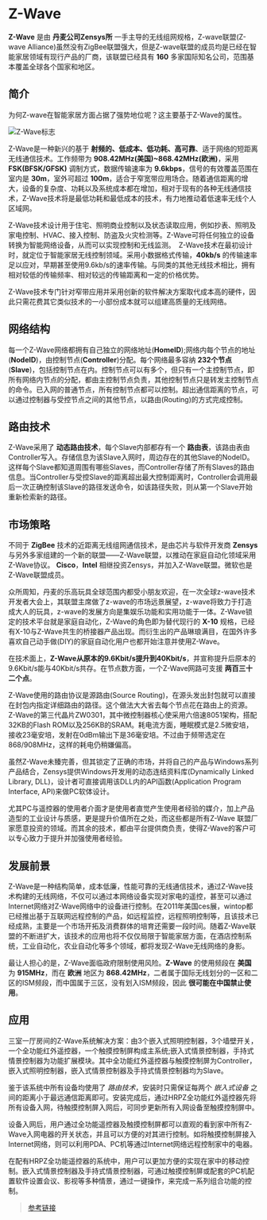 # Z-Wave

**Z-Wave** 是由 **丹麦公司Zensys所** 一手主导的无线组网规格，Z-wave联盟(Z-wave Alliance)虽然没有ZigBee联盟强大，但是Z-wave联盟的成员均是已经在智能家居领域有现行产品的厂商，该联盟已经具有 **160** 多家国际知名公司，范围基本覆盖全球各个国家和地区。

## 简介

为何Z-wave在智能家居方面占据了强势地位呢？这主要基于Z-Wave的属性。

![Z-Wave标志](http://a.hiphotos.baidu.com/baike/c0%3Dbaike72%2C5%2C5%2C72%2C24/sign=1844ba7c720e0cf3b4fa46a96b2f997a/9d82d158ccbf6c81081c3b86bc3eb13533fa40b0.jpg)

Z-Wave是一种新兴的基于 **射频的、低成本、低功耗、高可靠**、适于网络的短距离无线通信技术。工作频带为 **908.42MHz(美国)~868.42MHz(欧洲)**，采用 **FSK(BFSK/GFSK)** 调制方式，数据传输速率为 **9.6kbps**，信号的有效覆盖范围在室内是 **30m**，室外可超过 **100m**，适合于窄宽带应用场合。随着通信距离的增大，设备的复杂度、功耗以及系统成本都在增加，相对于现有的各种无线通信技术，Z-Wave技术将是最低功耗和最低成本的技术，有力地推动着低速率无线个人区域网。

Z-Wave技术设计用于住宅、照明商业控制以及状态读取应用，例如抄表、照明及家电控制、HVAC、接入控制、防盗及火灾检测等。Z-Wave可将任何独立的设备转换为智能网络设备，从而可以实现控制和无线监测。　Z-Wave技术在最初设计时，就定位于智能家居无线控制领域。采用小数据格式传输，**40kb/s** 的传输速率足以应对，早期甚至使用9.6kb/s的速率传输。与同类的其他无线技术相比，拥有相对较低的传输频率、相对较远的传输距离和一定的价格优势。

Z-Wave技术专门针对窄带应用并采用创新的软件解决方案取代成本高的硬件，因此只需花费其它类似技术的一小部份成本就可以组建高质量的无线网络。

## 网络结构

每一个Z-Wave网络都拥有自己独立的网络地址(**HomeID**);网络内每个节点的地址(**NodeID**)，由控制节点(**Controller**)分配。每个网络最多容纳 **232个节点** (**Slave**)，包括控制节点在内。控制节点可以有多个，但只有一个主控制节点，即所有网络内节点的分配，都由主控制节点负责，其他控制节点只是转发主控制节点的命令。已入网的普通节点，所有控制节点都可以控制。超出通信距离的节点，可以通过控制器与受控节点之间的其他节点，以路由(Routing)的方式完成控制。

## 路由技术

Z-Wave采用了 **动态路由技术**，每个Slave内部都存有一个 **路由表**，该路由表由Controller写入。存储信息为该Slave入网时，周边存在的其他Slave的NodeID。这样每个Slave都知道周围有哪些Slaves，而Controller存储了所有Slaves的路由信息。当Controller与受控Slave的距离超出最大控制距离时，Controller会调用最后一次正确控制该Slave的路径发送命令，如该路径失败，则从第一个Slave开始重新检索新的路径。

## 市场策略

不同于 **ZigBee** 技术的近距离无线组网通信技术，是由芯片与软件开发商 **Zensys** 与另外多家组建的一个新的联盟——Z-Wave联盟，以推动在家庭自动化领域采用Z-Wave协议。
**Cisco**，**Intel** 相继投资Zensys，并加入Z-Wave联盟。微软也是Z-Wave联盟成员。

众所周知，丹麦的乐高玩具全球范围内都受小朋友欢迎，在一次全球z-wave技术开发者大会上，其联盟主席做了z-wave的市场远景展望，z-wave将致力于打造成大人的玩具，z-wave的发展方向是集娱乐功能和实用功能于一体。Z-Wave锁定的技术平台就是家庭自动化，Z-Wave的角色即为替代现行的 **X-10** 规格，已经有X-10与Z-Wave共生的桥接器产品出现。而衍生出的产品琳琅满目，在国外许多喜欢自己动手做(DIY)的家庭自动化用户也都开始注意并使用Z-Wave。

在技术面上，**Z-Wave从原本的9.6Kbit/s提升到40Kbit/s**，并宣称提升后原本的9.6Kbit/s能与40Kbit/s共存。在节点数方面，一个Z-Wave网路可支援 **两百三十二个点**。

Z-Wave使用的路由协议是源路由(Source Routing)，在源头发出封包就可以直接在封包内指定详细路由的路径。这个做法大大省去每个节点花在路由上的资源。Z-Wave的第三代晶片ZW0301，其中微控制器核心使采用六倍速8051架构，搭配32KB的Flash ROM以及256KB的SRAM。耗电流方面，睡眠模式是2.5微安培，接收23毫安培，发射在0dBm输出下是36毫安培。不过由于频带选定在868/908MHz，这样的耗电仍稍嫌偏高。

虽然Z-Wave未臻完善，但其锁定了正确的市场，并将自己的产品与Windows系列产品结合，Zensys提供Windows开发用的动态连结资料库(Dynamically Linked Library, DLL)，设计者可直接调用该DLL内的API函数(Application Program Interface, API)来做PC软体设计。

尤其PC与遥控器的使用者介面才是使用者直觉产生使用者经验的媒介，加上产品造型的工业设计与质感，更是提升价值所在之处，而这些都是所有Z-Wave 联盟厂家愿意投资的领域。而其余的技术，都由平台提供商负责，使得Z-Wave的客户可以专心致力于提升并加强使用者经验。

## 发展前景

Z-Wave是一种结构简单，成本低廉，性能可靠的无线通信技术，通过Z-Wave技术构建的无线网络，不仅可以通过本网络设备实现对家电的遥控，甚至可以通过Internet网络对Z-Wave网络中的设备进行控制。在2011年美国ces展，wintop都已经推出基于互联网远程控制的产品，如远程监控，远程照明控制等，且该技术已经成熟，主要是一个市场开拓及消费群体的培育还需要一段时间。随着Z-Wave联盟的不断进扩大，该技术的应用也将不仅仅局限于智能家居方面，在酒店控制系统，工业自动化，农业自动化等多个领域，都将发现Z-Wave无线网络的身影。

最让人担心的是，Z-Wave面临政府限制使用风险。**Z-Wave** 的使用频段在 **美国** 为 **915MHz**，而在 **欧洲** 地区为 **868.42MHz**，二者属于国际无线划分的一区和二区的ISM频段，而中国属于三区，没有划入ISM频段，因此 **很可能在中国禁止使用**。

## 应用

三室一厅房间的Z-Wave系统解决方案：由3个嵌入式照明控制器，3个墙壁开关，一个全功能红外遥控器，一个触摸控制屏构成主系统;嵌入式情景控制器，手持式情景控制器为功能扩展模块。其中全功能红外遥控器与触摸控制屏为Controller，嵌入式照明控制器，嵌入式情景控制器及手持式情景控制器均为Slave。

鉴于该系统中所有设备均使用了 *路由技术*，安装时只需保证每两个 *嵌入式设备* 之间的距离小于最远通信距离即可。安装完成后，通过HRPZ全功能红外遥控器先将所有设备入网，待触摸控制屏入网后，可同步更新所有入网设备至触摸控制屏中。

设备入网后，用户通过全功能遥控器及触摸控制屏都可以直观的看到家中所有Z-Wave入网电器的开关状态，并且可以方便的对其进行控制。如将触摸控制屏接入Internet网络，则可以利用PDA、PC机等通过Internet网络远程控制家中的电器。

在配有HRPZ全功能遥控器的系统中，用户可以更加方便的实现在家中的移动控制。嵌入式情景控制器及手持式情景控制器，可通过触摸控制屏或配套的PC机配置软件设置会议、影视等多种情景，通过一键操作，来完成一系列组合功能的控制。

>[参考链接](http://baike.baidu.com/link?url=CaJ3Eob-zOWAgjwDYDUw7DvLVpyJCYI7mnztmLPQ1bHsEIe1POblToGAUwfp4F9tvgZAO_B1yxTmdMSSqf7zuK)
